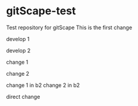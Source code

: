# gitScape-test
Test repository for gitScape
This is the first change

develop 1

develop 2

change 1

change 2

change 1 in b2
change 2 in b2

direct change